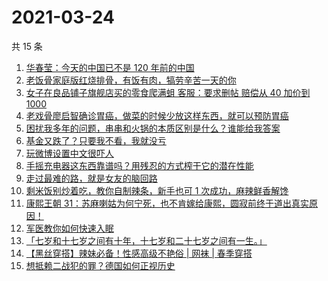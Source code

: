 # 2021-03-24

共 15 条

<!-- BEGIN ZHIHUVIDEO -->
<!-- 最后更新时间 Wed Mar 24 2021 03:06:43 GMT+0800 (China Standard Time) -->
1. [华春莹：今天的中国已不是 120 年前的中国](https://www.zhihu.com/zvideo/1357764753260191744)
1. [老饭骨家庭版红烧排骨，有饭有肉，犒劳辛苦一天的你](https://www.zhihu.com/zvideo/1357752376577990656)
1. [女子在良品铺子旗舰店买的零食爬满蛆 客服：要求删帖 赔偿从 40 加价到 1000](https://www.zhihu.com/zvideo/1357658131779252226)
1. [老戏骨廖启智确诊胃癌，做菜的时候少放这样东西，就可以预防胃癌](https://www.zhihu.com/zvideo/1357828489815646208)
1. [困扰我多年的问题，串串和火锅的本质区别是什么？谁能给我答案](https://www.zhihu.com/zvideo/1357761840760545281)
1. [基金又跌了？只要我不看，我就没亏](https://www.zhihu.com/zvideo/1357785050621345792)
1. [玩微博设置中文很吓人](https://www.zhihu.com/zvideo/1357778223640698881)
1. [手摇充电器这东西靠谱吗？用残忍的方式榨干它的潜在性能](https://www.zhihu.com/zvideo/1357807925277409280)
1. [走过最难的路，就是女友的脑回路](https://www.zhihu.com/zvideo/1357764356571193345)
1. [剩米饭别炒着吃，教你自制辣条，新手也可 1 次成功，麻辣鲜香解馋](https://www.zhihu.com/zvideo/1357621215994277889)
1. [康熙王朝 31：苏麻喇姑为何宁死，也不肯嫁给康熙，圆寂前终于道出真实原因！](https://www.zhihu.com/zvideo/1357765700438880256)
1. [军医教你如何快速入眠](https://www.zhihu.com/zvideo/1356980119446405120)
1. [「七岁和十七岁之间有十年，十七岁和二十七岁之间有一生。」](https://www.zhihu.com/zvideo/1357711202055999488)
1. [【黑丝穿搭】辣妹必备！性感高级不艳俗 |  网袜 | 春季穿搭](https://www.zhihu.com/zvideo/1357296367501717504)
1. [想抵赖二战犯的罪？德国如何正视历史](https://www.zhihu.com/zvideo/1357460388230135808)
<!-- END ZHIHUVIDEO -->
